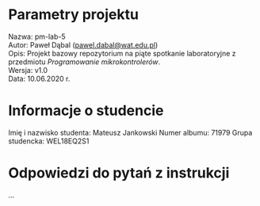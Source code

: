 # Parametry projektu

Nazwa: pm-lab-5  
Autor: Paweł Dąbal (pawel.dabal@wat.edu.pl)  
Opis: Projekt bazowy repozytorium na piąte spotkanie laboratoryjne z przedmiotu _Programowanie mikrokontrolerów_.  
Wersja: v1.0  
Data: 10.06.2020 r.

# Informacje o studencie

Imię i nazwisko studenta: Mateusz Jankowski
Numer albumu: 71979 
Grupa studencka: WEL18EQ2S1

# Odpowiedzi do pytań z instrukcji
...
 